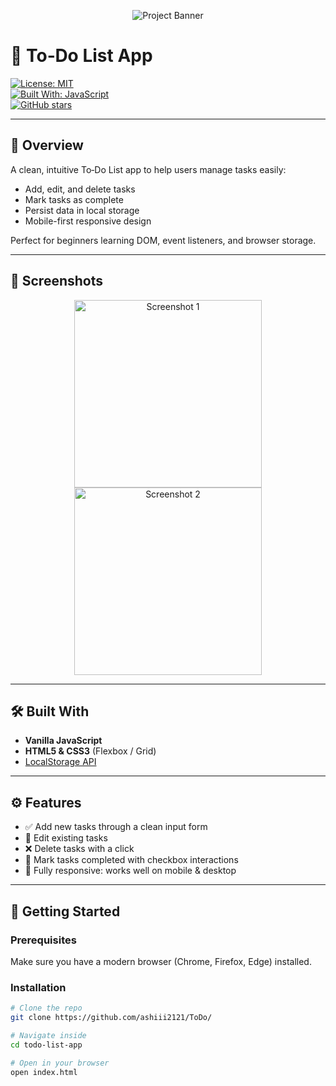 <!-- Project Banner -->
<p align="center">
  <img src="https://via.placeholder.com/800x200.png?text=Your+To-Do+List+App+Banner" alt="Project Banner" />
</p>

# 📝 To‑Do List App

[![License: MIT](https://img.shields.io/badge/license-MIT-blue.svg)](#license)  
[![Built With: JavaScript](https://img.shields.io/badge/Built%20With-JavaScript-yellow.svg)](#built-with)  
[![GitHub stars](https://img.shields.io/github/stars/YourUsername/todo-list-app?style=social)](#)

---

## 🚀 Overview

A clean, intuitive To‑Do List app to help users manage tasks easily:
- Add, edit, and delete tasks
- Mark tasks as complete
- Persist data in local storage
- Mobile-first responsive design

Perfect for beginners learning DOM, event listeners, and browser storage.

---

## 📸 Screenshots

<p align="center">
  <img src="https://via.placeholder.com/300.png?text=App+Screenshot+1" alt="Screenshot 1" width="300" />
  <img src="https://via.placeholder.com/300.png?text=App+Screenshot+2" alt="Screenshot 2" width="300" />
</p>

---

## 🛠️ Built With

- **Vanilla JavaScript**
- **HTML5 & CSS3** (Flexbox / Grid)
- [LocalStorage API](https://developer.mozilla.org/docs/Web/API/Window/localStorage)

---

## ⚙️ Features

- ✅ Add new tasks through a clean input form
- 📌 Edit existing tasks
- ❌ Delete tasks with a click
- 🎯 Mark tasks completed with checkbox interactions
- 📱 Fully responsive: works well on mobile & desktop

---

## 🏁 Getting Started

### Prerequisites

Make sure you have a modern browser (Chrome, Firefox, Edge) installed.

### Installation

```bash
# Clone the repo
git clone https://github.com/ashiii2121/ToDo/

# Navigate inside
cd todo-list-app

# Open in your browser
open index.html

